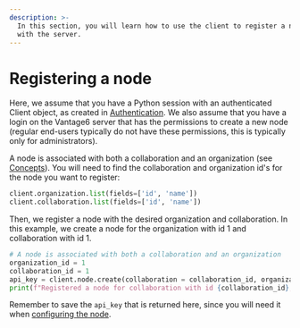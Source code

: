 ```yaml
---
description: >-
  In this section, you will learn how to use the client to register a new node
  with the server.
---
```


# Registering a node

Here, we assume that you have a Python session with an authenticated Client object, as created in [Authentication](authentication.md). We also assume that you have a login on the Vantage6 server that has the permissions to create a new node (regular end-users typically do not have these permissions, this is typically only for administrators).

A node is associated with both a collaboration and an organization (see [Concepts](../preliminaries.md#concepts)). You will need to find the collaboration and organization id's for the node you want to register:

```python
client.organization.list(fields=['id', 'name'])
client.collaboration.list(fields=['id', 'name'])
```

Then, we register a node with the desired organization and collaboration. In this example, we create a node for the organization with id 1 and collaboration with id 1.

```python
# A node is associated with both a collaboration and an organization
organization_id = 1
collaboration_id = 1
api_key = client.node.create(collaboration = collaboration_id, organization = organization_id)
print(f"Registered a node for collaboration with id {collaboration_id}, organization with id {organization_id}. The API key that was generated for this node was {api_key}")
```

Remember to save the `api_key` that is returned here, since you will need it when [configuring the node](../running-the-node/configuration.md).
